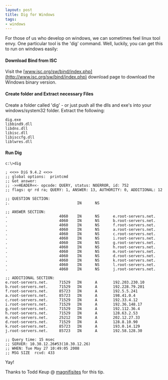 ```yaml
---
layout: post
title: Dig for Windows
tags:
- windows
---
```


For those of us who develop on windows, we can sometimes feel linux tool envy.  One particular tool is the 'dig' command.  Well, luckily, you can get this to run on windows easily:

#### Download Bind from ISC

Visit the [www.isc.org/sw/bind/index.php](http://www.isc.org/sw/bind/index.php) download page to download the Windows binary version.

#### Create folder and Extract necessary Files

Create a folder called 'dig' - or just push all the dlls and exe's into your windows/system32 folder.  Extract the following:

    
    
    dig.exe
    libbind9.dll
    libdns.dll
    libisc.dll
    libisccfg.dll
    liblwres.dll
    


#### Run Dig

   
    c:\>dig
    
    ; <<>> DiG 9.4.2 <<>>
    ;; global options:  printcmd
    ;; Got answer:
    ;; ->>HEADER<<- opcode: QUERY, status: NOERROR, id: 752
    ;; flags: qr rd ra; QUERY: 1, ANSWER: 13, AUTHORITY: 0, ADDITIONAL: 12
    
    ;; QUESTION SECTION:
    ;.                              IN      NS
    
    ;; ANSWER SECTION:
    .                       4060    IN      NS      e.root-servers.net.
    .                       4060    IN      NS      b.root-servers.net.
    .                       4060    IN      NS      f.root-servers.net.
    .                       4060    IN      NS      a.root-servers.net.
    .                       4060    IN      NS      c.root-servers.net.
    .                       4060    IN      NS      i.root-servers.net.
    .                       4060    IN      NS      g.root-servers.net.
    .                       4060    IN      NS      h.root-servers.net.
    .                       4060    IN      NS      m.root-servers.net.
    .                       4060    IN      NS      d.root-servers.net.
    .                       4060    IN      NS      k.root-servers.net.
    .                       4060    IN      NS      l.root-servers.net.
    .                       4060    IN      NS      j.root-servers.net.
    
    ;; ADDITIONAL SECTION:
    e.root-servers.net.     71529   IN      A       192.203.230.10
    b.root-servers.net.     71529   IN      A       192.228.79.201
    f.root-servers.net.     85723   IN      A       192.5.5.241
    a.root-servers.net.     85723   IN      A       198.41.0.4
    c.root-servers.net.     71529   IN      A       192.33.4.12
    i.root-servers.net.     71529   IN      A       192.36.148.17
    g.root-servers.net.     71529   IN      A       192.112.36.4
    h.root-servers.net.     71529   IN      A       128.63.2.53
    m.root-servers.net.     25212   IN      A       202.12.27.33
    d.root-servers.net.     71529   IN      A       128.8.10.90
    k.root-servers.net.     85723   IN      A       193.0.14.129
    j.root-servers.net.     85723   IN      A       192.58.128.30
    
    ;; Query time: 15 msec
    ;; SERVER: 10.30.12.26#53(10.30.12.26)
    ;; WHEN: Tue May 27 10:49:05 2008
    ;; MSG SIZE  rcvd: 433
    

Yay!

Thanks to Todd Keup @ [magnifisites](http://www.magnifisites.com/) for this tip.
